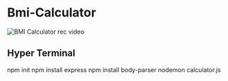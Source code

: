 # Bmi-Calculator
![BMI Calculator rec video](https://user-images.githubusercontent.com/115549160/206235975-a40caba4-54a7-4158-81cf-2de87a8cbc8d.gif)

Hyper Terminal
--------------
npm init
npm install express
npm install body-parser
nodemon calculator.js
